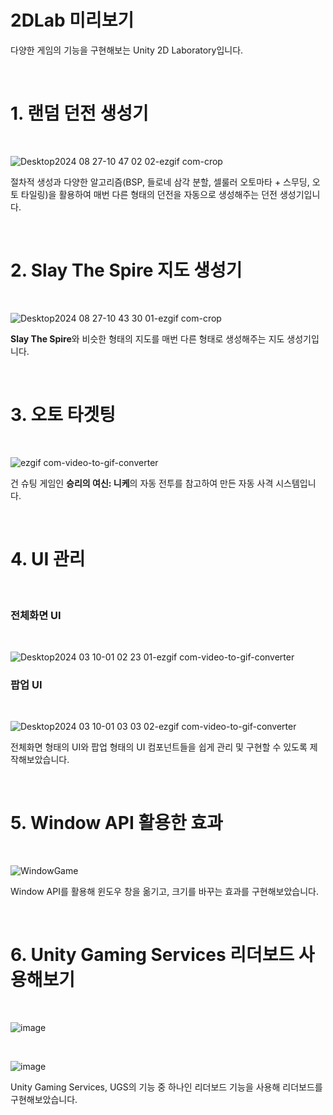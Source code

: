 # 2DLab 미리보기
다양한 게임의 기능을 구현해보는 Unity 2D Laboratory입니다.

<br/>

# 1. 랜덤 던전 생성기
<br/>

![Desktop2024 08 27-10 47 02 02-ezgif com-crop](https://github.com/user-attachments/assets/49b564ec-3779-4db6-b9af-452a39abba85)

절차적 생성과 다양한 알고리즘(BSP, 들로네 삼각 분할, 셀룰러 오토마타 + 스무딩, 오토 타일링)을 활용하여 매번 다른 형태의 던전을 자동으로 생성해주는 던전 생성기입니다.

<br/>

# 2. Slay The Spire 지도 생성기
<br/>

![Desktop2024 08 27-10 43 30 01-ezgif com-crop](https://github.com/user-attachments/assets/256b6a4d-0387-4ec4-a6b3-745b4b3b4ec1)

**Slay The Spire**와 비슷한 형태의 지도를 매번 다른 형태로 생성해주는 지도 생성기입니다.

<br/>

# 3. 오토 타겟팅
<br/>

![ezgif com-video-to-gif-converter](https://github.com/user-attachments/assets/2087a304-869b-4d0a-bf48-8ff7589c2149)

건 슈팅 게임인 **승리의 여신: 니케**의 자동 전투를 참고하여 만든 자동 사격 시스템입니다.

<br/>

# 4. UI 관리
<br/>

### 전체화면 UI
<br/>

![Desktop2024 03 10-01 02 23 01-ezgif com-video-to-gif-converter](https://github.com/user-attachments/assets/5d917e62-886a-4177-9559-b42dfad87b68)

### 팝업 UI
<br/>

![Desktop2024 03 10-01 03 03 02-ezgif com-video-to-gif-converter](https://github.com/user-attachments/assets/d790d659-2b60-467e-a779-2aa38f65e6a0)

전체화면 형태의 UI와 팝업 형태의 UI 컴포넌트들을 쉽게 관리 및 구현할 수 있도록 제작해보았습니다.

<br/>

# 5. Window API 활용한 효과
<br/>

![WindowGame](https://github.com/user-attachments/assets/66a3907f-1991-4877-803e-ff850bb2a4f7)

Window API를 활용해 윈도우 창을 옮기고, 크기를 바꾸는 효과를 구현해보았습니다.

<br/>

# 6. Unity Gaming Services 리더보드 사용해보기
<br/>

![image](https://github.com/user-attachments/assets/d0b1f585-c16f-46e7-90e3-303fcba477e0)

<br/>

![image](https://github.com/user-attachments/assets/9b27dee7-456e-4474-a378-e3606e5816fd)

Unity Gaming Services, UGS의 기능 중 하나인 리더보드 기능을 사용해 리더보드를 구현해보았습니다.


